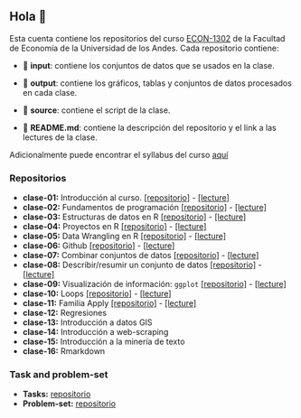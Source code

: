 ## Hola 👋

Esta cuenta contiene los repositorios del curso [ECON-1302](https://github.com/taller-r-202301) de la Facultad de Economía de la Universidad de los Andes. Cada repositorio contiene:

- :file_folder: **input**: contiene los conjuntos de datos que se usados en la clase.

- :file_folder: **output**: contiene los gráficos, tablas y conjuntos de datos procesados en cada clase. 

- :file_folder: **source**: contiene el script de la clase.

- :book: **README.md**: contiene la descripción del repositorio y el link a las lectures de la clase.

Adicionalmente puede encontrar el syllabus del curso [aquí](https://github.com/taller-r-202301/.github/blob/main/syllabus.pdf)

### Repositorios
- **clase-01:** Introducción al curso. [[repositorio]](https://github.com/taller-r-202301/clase-01) -  [[lecture]](https://lectures-r.gitlab.io/uniandes-202301/clase-01/)
- **clase-02:** Fundamentos de programación [[repositorio]](https://github.com/taller-r-202301/clase-02) -  [[lecture]](https://lectures-r.gitlab.io/uniandes-202301/clase-02/)
- **clase-03:** Estructuras de datos en R [[repositorio]](https://github.com/taller-r-202301/clase-03) -  [[lecture]](https://lectures-r.gitlab.io/uniandes-202301/clase-03/)
- **clase-04:** Proyectos en R [[repositorio]](https://github.com/taller-r-202301/clase-04) -  [[lecture]](https://lectures-r.gitlab.io/uniandes-202301/clase-04/)
- **clase-05:** Data Wrangling en R [[repositorio]](https://github.com/taller-r-202301/clase-05) -  [[lecture]](https://lectures-r.gitlab.io/uniandes-202301/clase-05/)
- **clase-06:** Github [[repositorio]](https://github.com/taller-r-202301/clase-06) -  [[lecture]](https://lectures-r.gitlab.io/uniandes-202301/clase-06/)
- **clase-07:** Combinar conjuntos de datos [[repositorio]](https://github.com/taller-r-202301/clase-07) -  [[lecture]](https://lectures-r.gitlab.io/uniandes-202301/clase-07/)
- **clase-08:** Describir/resumir un conjunto de datos [[repositorio]](https://github.com/taller-r-202301/clase-08) -  [[lecture]](https://lectures-r.gitlab.io/uniandes-202301/clase-08/)
- **clase-09:** Visualización de información: `ggplot` [[repositorio]](https://github.com/taller-r-202301/clase-09) -  [[lecture]](https://lectures-r.gitlab.io/uniandes-202301/clase-09/)
- **clase-10:** Loops [[repositorio]](https://github.com/taller-r-202301/clase-10) -  [[lecture]](https://lectures-r.gitlab.io/uniandes-202301/clase-10/)
- **clase-11:** Familia Apply [[repositorio]](https://github.com/taller-r-202301/clase-11) -  [[lecture]](https://lectures-r.gitlab.io/uniandes-202301/clase-11/)
- **clase-12:** Regresiones
- **clase-13:** Introducción a datos GIS
- **clase-14:** Introducción a web-scraping
- **clase-15:** Introducción a la minería de texto
- **clase-16:** Rmarkdown 

### Task and problem-set

- **Tasks:** [repositorio](https://github.com/taller-r-202301/tasks)
- **Problem-set:** [repositorio](https://github.com/taller-r-202301/problem-sets)




